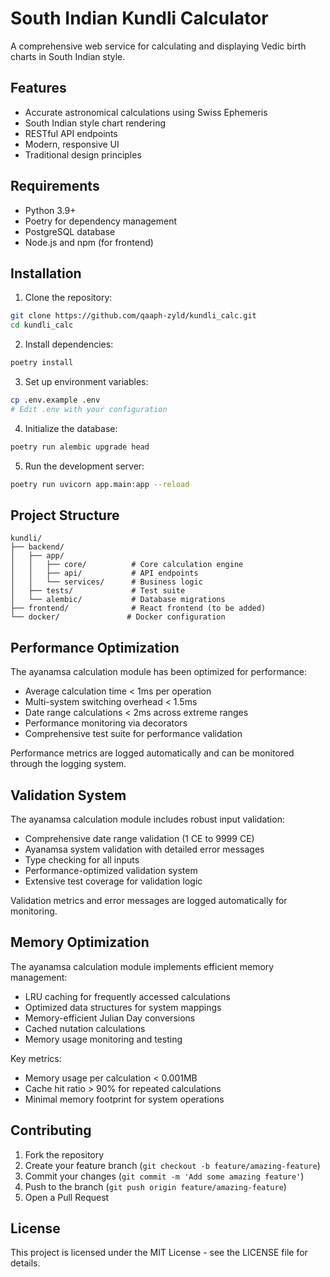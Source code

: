 # South Indian Kundli Calculator

A comprehensive web service for calculating and displaying Vedic birth charts in South Indian style.

## Features

- Accurate astronomical calculations using Swiss Ephemeris
- South Indian style chart rendering
- RESTful API endpoints
- Modern, responsive UI
- Traditional design principles

## Requirements

- Python 3.9+
- Poetry for dependency management
- PostgreSQL database
- Node.js and npm (for frontend)

## Installation

1. Clone the repository:
```bash
git clone https://github.com/qaaph-zyld/kundli_calc.git
cd kundli_calc
```

2. Install dependencies:
```bash
poetry install
```

3. Set up environment variables:
```bash
cp .env.example .env
# Edit .env with your configuration
```

4. Initialize the database:
```bash
poetry run alembic upgrade head
```

5. Run the development server:
```bash
poetry run uvicorn app.main:app --reload
```

## Project Structure

```
kundli/
├── backend/
│   ├── app/
│   │   ├── core/          # Core calculation engine
│   │   ├── api/           # API endpoints
│   │   └── services/      # Business logic
│   ├── tests/             # Test suite
│   └── alembic/           # Database migrations
├── frontend/              # React frontend (to be added)
└── docker/               # Docker configuration
```

## Performance Optimization

The ayanamsa calculation module has been optimized for performance:

- Average calculation time < 1ms per operation
- Multi-system switching overhead < 1.5ms
- Date range calculations < 2ms across extreme ranges
- Performance monitoring via decorators
- Comprehensive test suite for performance validation

Performance metrics are logged automatically and can be monitored through the logging system.

## Validation System

The ayanamsa calculation module includes robust input validation:

- Comprehensive date range validation (1 CE to 9999 CE)
- Ayanamsa system validation with detailed error messages
- Type checking for all inputs
- Performance-optimized validation system
- Extensive test coverage for validation logic

Validation metrics and error messages are logged automatically for monitoring.

## Memory Optimization

The ayanamsa calculation module implements efficient memory management:

- LRU caching for frequently accessed calculations
- Optimized data structures for system mappings
- Memory-efficient Julian Day conversions
- Cached nutation calculations
- Memory usage monitoring and testing

Key metrics:
- Memory usage per calculation < 0.001MB
- Cache hit ratio > 90% for repeated calculations
- Minimal memory footprint for system operations

## Contributing

1. Fork the repository
2. Create your feature branch (`git checkout -b feature/amazing-feature`)
3. Commit your changes (`git commit -m 'Add some amazing feature'`)
4. Push to the branch (`git push origin feature/amazing-feature`)
5. Open a Pull Request

## License

This project is licensed under the MIT License - see the LICENSE file for details.

